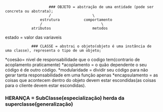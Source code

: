 						### OBJETO = abstração de uma entidade (pode ser concreta ou abstrata);
						/					\
					estrutura			comportamento
					/							\
				atributos					metodos
estado = valor das variaveis


				### CLASSE = abstrai o objeto(objeto é uma instância de uma classe), representa o tipo de um objeto;
*coesão= nivel de responsabilidade que o codigo tem(contrario de acoplamento praticamente)
*acoplamento = o quão dependente o seu código é de outro código.
*modularidade = dividir seu código para não gerar tanta responsabilidade em uma função apenas
*encapsulamento = as coisas que acontecem dentro do objeto devem estar escondidas(as coisas para o cliente devem estar escondidas).


### HERANÇA = SubClasse(especialização) herda da superclasse(generalização)